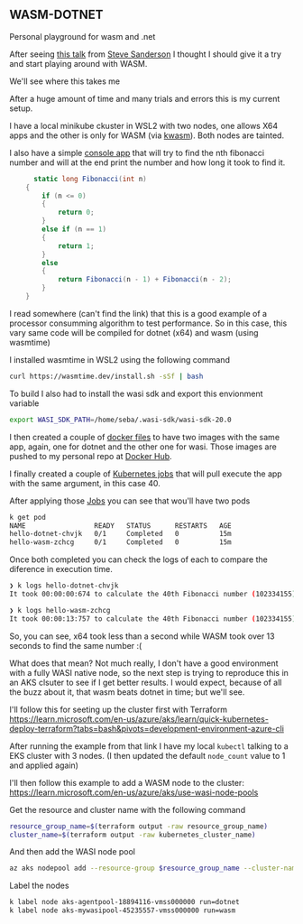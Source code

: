 ## WASM-DOTNET

Personal playground for wasm and .net

After seeing [this talk](https://www.youtube.com/watch?v=PIeYw7kJUIg) from [Steve Sanderson](https://twitter.com/stevensanderson) I thought I should give it a try and start playing around with WASM. 

We'll see where this takes me

After a huge amount of time and many trials and errors this is my current setup.

I have a local minikube ckuster in WSL2 with two nodes, one allows X64 apps and the other is only for WASM (via [kwasm](https://kwasm.sh/)). Both nodes are tainted.

I also have a simple [console app](./src/console/) that will try to find the nth fibonacci number and will at the end print the number and how long it took to find it.

```cs
	  static long Fibonacci(int n)
    {
        if (n <= 0)
        {
            return 0;
        }
        else if (n == 1)
        {
            return 1;
        }
        else
        {
            return Fibonacci(n - 1) + Fibonacci(n - 2);
        }
    }
```

I read somewhere (can't find the link) that this is a good example of a processor consumming algorithm to test performance. So in this case, this vary same code will be compiled for dotnet (x64) and wasm (using wasmtime)

I installed wasmtime in WSL2 using the following command  
```sh
curl https://wasmtime.dev/install.sh -sSf | bash
```

To build I also had to install the wasi sdk and export this envionment variable 

```sh
export WASI_SDK_PATH=/home/seba/.wasi-sdk/wasi-sdk-20.0
```

I then created a couple of [docker files](./docker/) to have two images with the same app, again, one for dotnet and the other one for wasi. Those images are pushed to my personal repo at [Docker Hub](https://hub.docker.com/repository/docker/sebagomez/hello-wasm/general).

I finally created a couple of [Kubernetes jobs](https://kubernetes.io/docs/concepts/workloads/controllers/job/) that will pull execute the app with the same argument, in this case 40.

After applying those [Jobs](./k8s/) you can see that wou'll have two pods

```sh
k get pod
NAME                 READY   STATUS      RESTARTS   AGE
hello-dotnet-chvjk   0/1     Completed   0          15m
hello-wasm-zchcg     0/1     Completed   0          15m
```

Once both completed you can check the logs of each to compare the diference in execution time.

```sh
❯ k logs hello-dotnet-chvjk 
It took 00:00:00:674 to calculate the 40th Fibonacci number (102334155) in X64!

❯ k logs hello-wasm-zchcg 
It took 00:00:13:757 to calculate the 40th Fibonacci number (102334155) in Wasm!
```

So, you can see, x64 took less than a second while WASM took over 13 seconds to find the same number :(  

What does that mean? Not much really, I don't have a good environment with a fully WASI native node, so the next step is trying to reproduce this in an AKS clsuter to see if I get better results. I would expect, because of all the buzz about it, that wasm beats dotnet in time; but we'll see.

I'll follow this for seeting up the cluster first with Terraform
https://learn.microsoft.com/en-us/azure/aks/learn/quick-kubernetes-deploy-terraform?tabs=bash&pivots=development-environment-azure-cli

After running the example from that link I have my local `kubectl` talking to a EKS cluster with 3 nodes. (I then updated the default `node_count` value to 1 and applied again)

I'll then follow this example to add a WASM node to the cluster: https://learn.microsoft.com/en-us/azure/aks/use-wasi-node-pools

Get the resource and cluster name with the following command

```sh
resource_group_name=$(terraform output -raw resource_group_name)
cluster_name=$(terraform output -raw kubernetes_cluster_name)
```
And then add the WASI node pool  
```sh
az aks nodepool add --resource-group $resource_group_name --cluster-name $cluster_name --name mywasipool --node-count 1 --workload-runtime WasmWasi
```

Label the nodes  
```sh
k label node aks-agentpool-18894116-vmss000000 run=dotnet
k label node aks-mywasipool-45235557-vmss000000 run=wasm
```
